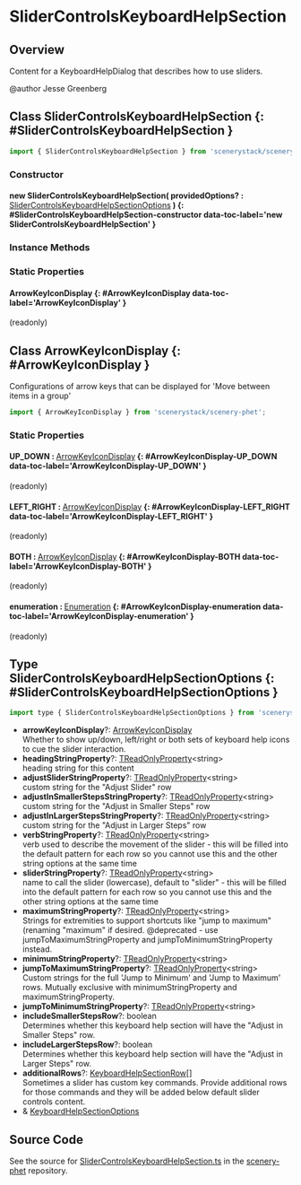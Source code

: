 # SliderControlsKeyboardHelpSection

## Overview

Content for a KeyboardHelpDialog that describes how to use sliders.

@author Jesse Greenberg

## Class SliderControlsKeyboardHelpSection {: #SliderControlsKeyboardHelpSection }


```js
import { SliderControlsKeyboardHelpSection } from 'scenerystack/scenery-phet';
```
### Constructor

#### new SliderControlsKeyboardHelpSection( providedOptions? : <span style="font-weight: 400;">[SliderControlsKeyboardHelpSectionOptions](../scenery-phet/SliderControlsKeyboardHelpSection.md#SliderControlsKeyboardHelpSectionOptions)</span> ) {: #SliderControlsKeyboardHelpSection-constructor data-toc-label='new SliderControlsKeyboardHelpSection' }

### Instance Methods



### Static Properties

#### ArrowKeyIconDisplay {: #ArrowKeyIconDisplay data-toc-label='ArrowKeyIconDisplay' }

(readonly)



## Class ArrowKeyIconDisplay {: #ArrowKeyIconDisplay }


Configurations of arrow keys that can be displayed for 'Move between items in a group'

```js
import { ArrowKeyIconDisplay } from 'scenerystack/scenery-phet';
```
### Static Properties

#### UP_DOWN : <span style="font-weight: 400;">[ArrowKeyIconDisplay](../scenery-phet/SliderControlsKeyboardHelpSection.md#ArrowKeyIconDisplay)</span> {: #ArrowKeyIconDisplay-UP_DOWN data-toc-label='ArrowKeyIconDisplay-UP_DOWN' }

(readonly)

#### LEFT_RIGHT : <span style="font-weight: 400;">[ArrowKeyIconDisplay](../scenery-phet/SliderControlsKeyboardHelpSection.md#ArrowKeyIconDisplay)</span> {: #ArrowKeyIconDisplay-LEFT_RIGHT data-toc-label='ArrowKeyIconDisplay-LEFT_RIGHT' }

(readonly)

#### BOTH : <span style="font-weight: 400;">[ArrowKeyIconDisplay](../scenery-phet/SliderControlsKeyboardHelpSection.md#ArrowKeyIconDisplay)</span> {: #ArrowKeyIconDisplay-BOTH data-toc-label='ArrowKeyIconDisplay-BOTH' }

(readonly)

#### enumeration : <span style="font-weight: 400;">[Enumeration](../phet-core/Enumeration.md)</span> {: #ArrowKeyIconDisplay-enumeration data-toc-label='ArrowKeyIconDisplay-enumeration' }

(readonly)



## Type SliderControlsKeyboardHelpSectionOptions {: #SliderControlsKeyboardHelpSectionOptions }


```js
import type { SliderControlsKeyboardHelpSectionOptions } from 'scenerystack/scenery-phet';
```


- **arrowKeyIconDisplay**?: [ArrowKeyIconDisplay](../scenery-phet/SliderControlsKeyboardHelpSection.md#ArrowKeyIconDisplay)
<br>  Whether to show up/down, left/right or both sets of keyboard help icons to cue the slider interaction.
- **headingStringProperty**?: [TReadOnlyProperty](../axon/TReadOnlyProperty.md)&lt;<span style="color: hsla(calc(var(--md-hue) + 180deg),80%,40%,1);">string</span>&gt;
<br>  heading string for this content
- **adjustSliderStringProperty**?: [TReadOnlyProperty](../axon/TReadOnlyProperty.md)&lt;<span style="color: hsla(calc(var(--md-hue) + 180deg),80%,40%,1);">string</span>&gt;
<br>  custom string for the "Adjust Slider" row
- **adjustInSmallerStepsStringProperty**?: [TReadOnlyProperty](../axon/TReadOnlyProperty.md)&lt;<span style="color: hsla(calc(var(--md-hue) + 180deg),80%,40%,1);">string</span>&gt;
<br>  custom string for the "Adjust in Smaller Steps" row
- **adjustInLargerStepsStringProperty**?: [TReadOnlyProperty](../axon/TReadOnlyProperty.md)&lt;<span style="color: hsla(calc(var(--md-hue) + 180deg),80%,40%,1);">string</span>&gt;
<br>  custom string for the "Adjust in Larger Steps" row
- **verbStringProperty**?: [TReadOnlyProperty](../axon/TReadOnlyProperty.md)&lt;<span style="color: hsla(calc(var(--md-hue) + 180deg),80%,40%,1);">string</span>&gt;
<br>  verb used to describe the movement of the slider - this will be filled into the default pattern for
  each row so you cannot use this and the other string options at the same time
- **sliderStringProperty**?: [TReadOnlyProperty](../axon/TReadOnlyProperty.md)&lt;<span style="color: hsla(calc(var(--md-hue) + 180deg),80%,40%,1);">string</span>&gt;
<br>  name to call the slider (lowercase), default to "slider" - this will be filled into the default pattern for
  each row so you cannot use this and the other string options at the same time
- **maximumStringProperty**?: [TReadOnlyProperty](../axon/TReadOnlyProperty.md)&lt;<span style="color: hsla(calc(var(--md-hue) + 180deg),80%,40%,1);">string</span>&gt;
<br>  Strings for extremities to support shortcuts like "jump to maximum" (renaming "maximum" if desired.
  @deprecated - use jumpToMaximumStringProperty and jumpToMinimumStringProperty instead.
- **minimumStringProperty**?: [TReadOnlyProperty](../axon/TReadOnlyProperty.md)&lt;<span style="color: hsla(calc(var(--md-hue) + 180deg),80%,40%,1);">string</span>&gt;
- **jumpToMaximumStringProperty**?: [TReadOnlyProperty](../axon/TReadOnlyProperty.md)&lt;<span style="color: hsla(calc(var(--md-hue) + 180deg),80%,40%,1);">string</span>&gt;
<br>  Custom strings for the full 'Jump to Minimum' and 'Jump to Maximum' rows. Mutually exclusive with
  minimumStringProperty and maximumStringProperty.
- **jumpToMinimumStringProperty**?: [TReadOnlyProperty](../axon/TReadOnlyProperty.md)&lt;<span style="color: hsla(calc(var(--md-hue) + 180deg),80%,40%,1);">string</span>&gt;
- **includeSmallerStepsRow**?: <span style="color: hsla(calc(var(--md-hue) + 180deg),80%,40%,1);">boolean</span>
<br>  Determines whether this keyboard help section will have the "Adjust in Smaller Steps" row.
- **includeLargerStepsRow**?: <span style="color: hsla(calc(var(--md-hue) + 180deg),80%,40%,1);">boolean</span>
<br>  Determines whether this keyboard help section will have the "Adjust in Larger Steps" row.
- **additionalRows**?: [KeyboardHelpSectionRow](../scenery-phet/KeyboardHelpSectionRow.md)[]
<br>  Sometimes a slider has custom key commands. Provide additional rows for those commands and they will be added
  below default slider controls content.
- &amp; [KeyboardHelpSectionOptions](../scenery-phet/KeyboardHelpSection.md#KeyboardHelpSectionOptions)




## Source Code

See the source for [SliderControlsKeyboardHelpSection.ts](https://github.com/phetsims/scenery-phet/blob/main/js/keyboard/help/SliderControlsKeyboardHelpSection.ts) in the [scenery-phet](https://github.com/phetsims/scenery-phet) repository.
